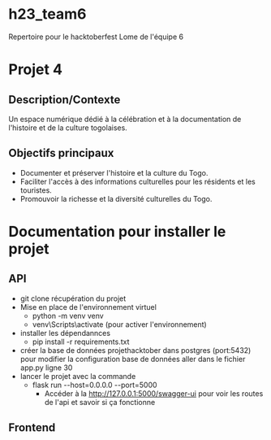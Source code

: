 # h23_team6
 Repertoire pour le hacktoberfest Lome de l'équipe 6

# Projet 4
## Description/Contexte 
Un espace numérique dédié à la célébration et à la documentation de l'histoire et de la culture togolaises.
## Objectifs principaux 
- Documenter et préserver l'histoire et la culture du Togo.
- Faciliter l'accès à des informations culturelles pour les résidents et les touristes.
- Promouvoir la richesse et la diversité culturelles du Togo.


# Documentation pour installer le projet 
## API 
- git clone récupération du projet
- Mise en place de l'environnement virtuel
  - python -m venv venv
  - venv\Scripts\activate (pour activer l'environnement)
- installer les dépendannces
  - pip install -r requirements.txt
- créer la base de données projethacktober dans postgres (port:5432) pour modifier la configuration base de données aller dans le fichier app.py ligne 30
- lancer le projet avec la commande 
  - flask run --host=0.0.0.0 --port=5000
    - Accéder à la http://127.0.0.1:5000/swagger-ui pour voir les routes de l'api et savoir si ça fonctionne

## Frontend
